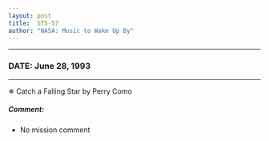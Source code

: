 ```yaml
---
layout: post
title:  STS-57
author: "NASA: Music to Wake Up By"
---
```


----
### DATE: June 28, 1993
----
✵ Catch a Falling Star by Perry Como

##### Comment:
* No mission comment
